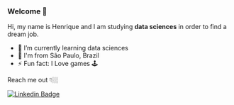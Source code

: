 ### Welcome 👋

Hi, my name is Henrique and I am studying **data sciences** in order to find a dream job.

- 🌱 I’m currently learning data sciences
- 📍  I'm from São Paulo, Brazil
- ⚡ Fun fact: I Love games 🕹 

Reach me out 👇🏼

[![Linkedin Badge](https://img.shields.io/badge/-LinkedIn-blue?style=flat-square&logo=Linkedin&logoColor=white&link=https://www.linkedin.com/in/henrique.justino)](https://www.linkedin.com/in/isadora-rodrigues-stangarlin-48402b141/)
